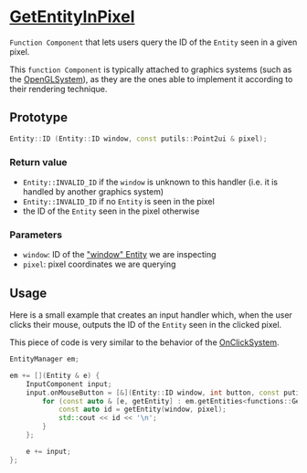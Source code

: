 # [GetEntityInPixel](GetEntityInPixel.hpp)

`Function Component` that lets users query the ID of the `Entity` seen in a given pixel.

This `function Component` is typically attached to graphics systems (such as the [OpenGLSystem](../../systems/opengl/OpenGLSystem.md)), as they are the ones able to implement it according to their rendering technique.

## Prototype

```cpp
Entity::ID (Entity::ID window, const putils::Point2ui & pixel);
```

### Return value

* `Entity::INVALID_ID` if the `window` is unknown to this handler (i.e. it is handled by another graphics system)
* `Entity::INVALID_ID` if no `Entity` is seen in the pixel
* the ID of the `Entity` seen in the pixel otherwise

### Parameters

* `window`: ID of the ["window" Entity](WindowComponent.md) we are inspecting
* `pixel`: pixel coordinates we are querying

## Usage

Here is a small example that creates an input handler which, when the user clicks their mouse, outputs the ID of the `Entity` seen in the clicked pixel.

This piece of code is very similar to the behavior of the [OnClickSystem](../../systems/OnClickSystem.md).

```cpp
EntityManager em;

em += [](Entity & e) {
    InputComponent input;
    input.onMouseButton = [&](Entity::ID window, int button, const putils::Point2f & pixel, bool pressed) {
        for (const auto & [e, getEntity] : em.getEntities<functions::GetEntityInPixel>()) {
            const auto id = getEntity(window, pixel);
            std::cout << id << '\n';
        }
    };

    e += input;
};
```